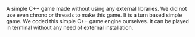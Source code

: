 A simple C++ game made without using any external libraries. We did not use even chrono or threads to make this game. It is a turn based simple  game. We coded this simple C++ game engine ourselves. It can be played in terminal without any need of external installation.
